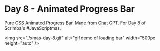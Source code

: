 # Day 8 - Animated Progress Bar

Pure CSS Animated Progress Bar. Made from Chat GPT. For Day 8 of Scrimba's #JavaScriptmas.

<img src="./xmas-day-8.gif" alt="gif demo of loading bar" width="500px height="auto" />